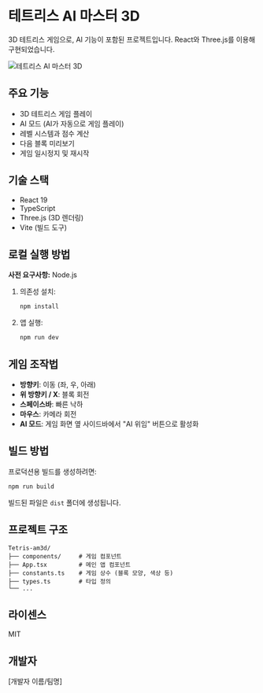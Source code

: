 # 테트리스 AI 마스터 3D

3D 테트리스 게임으로, AI 기능이 포함된 프로젝트입니다. React와 Three.js를 이용해 구현되었습니다.

![테트리스 AI 마스터 3D](https://via.placeholder.com/600x400?text=테트리스+AI+마스터+3D)

## 주요 기능

- 3D 테트리스 게임 플레이
- AI 모드 (AI가 자동으로 게임 플레이)
- 레벨 시스템과 점수 계산
- 다음 블록 미리보기
- 게임 일시정지 및 재시작

## 기술 스택

- React 19
- TypeScript
- Three.js (3D 렌더링)
- Vite (빌드 도구)

## 로컬 실행 방법

**사전 요구사항:**  Node.js

1. 의존성 설치:
   ```bash
   npm install
   ```

2. 앱 실행:
   ```bash
   npm run dev
   ```

## 게임 조작법

- **방향키**: 이동 (좌, 우, 아래)
- **위 방향키 / X**: 블록 회전
- **스페이스바**: 빠른 낙하
- **마우스**: 카메라 회전
- **AI 모드**: 게임 화면 옆 사이드바에서 "AI 위임" 버튼으로 활성화

## 빌드 방법

프로덕션용 빌드를 생성하려면:

```bash
npm run build
```

빌드된 파일은 `dist` 폴더에 생성됩니다.

## 프로젝트 구조

```
Tetris-am3d/
├── components/     # 게임 컴포넌트
├── App.tsx         # 메인 앱 컴포넌트
├── constants.ts    # 게임 상수 (블록 모양, 색상 등)
├── types.ts        # 타입 정의
└── ...
```

## 라이센스

MIT

## 개발자

[개발자 이름/팀명]

